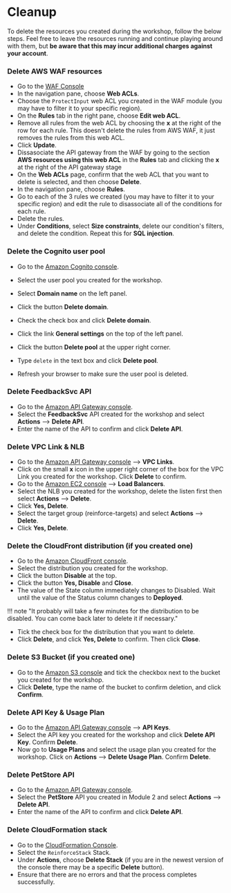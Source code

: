 # Cleanup

To delete the resources you created during the workshop, follow the below steps. Feel free to leave the resources running and continue playing around with them, but **be aware that this may incur additional charges against your account**.

### Delete AWS WAF resources

* Go to the [WAF Console](https://console.aws.amazon.com/waf/home)
* In the navigation pane, choose **Web ACLs**.
* Choose the `ProtectInput` web ACL you created in the WAF module (you may have to filter it to your specific region).
* On the **Rules** tab in the right pane, choose **Edit web ACL**.
* Remove all rules from the web ACL by choosing the **x** at the right of the row for each rule. This doesn't delete the rules from AWS WAF, it just removes the rules from this web ACL.
* Click **Update**.
* Dissasociate the API gateway from the WAF by going to the section **AWS resources using this web ACL** in the **Rules** tab and clicking the  **x** at the right of the API gateway stage
* On the **Web ACLs** page, confirm that the web ACL that you want to delete is selected, and then choose **Delete**.
* In the navigation pane, choose **Rules**. 
* Go to each of the 3 rules we created (you may have to filter it to your specific region) and edit the rule to disassociate all of the conditions for each rule.
* Delete the rules.
* Under **Conditions**, select **Size constraints**, delete our condition's filters, and delete the condition. Repeat this for **SQL injection**.

### Delete the Cognito user pool

  * Go to the [Amazon Cognito console](https://console.aws.amazon.com/cognito/users/ "Amazon Cognito console").
  * Select the user pool you created for the workshop.
  * Select __Domain name__ on the left panel.
  * Click the button __Delete domain__.
  * Check the check box and click __Delete domain__.
  
  * Click the link __General settings__ on the top of the left panel.
  * Click the button __Delete pool__ at the upper right corner.
  * Type `delete` in the text box and click __Delete pool__.
  * Refresh your browser to make sure the user pool is deleted.

### Delete FeedbackSvc API
  * Go to the [Amazon API Gateway console](https://console.aws.amazon.com/apigateway/home "vpc-links").
  * Select the **FeedbackSvc** API created for the workshop and select **Actions** --> **Delete API**.
  * Enter the name of the API to confirm and click **Delete API**.

### Delete VPC Link & NLB
  * Go to the [Amazon API Gateway console](https://console.aws.amazon.com/apigateway/home "vpc-links") --> **VPC Links**.
  * Click on the small **x** icon in the upper right corner of the box for the VPC Link you created for the workshop. Click **Delete** to confirm.
  * Go to the [Amazon EC2 console](https://us-east-1.console.aws.amazon.com/ec2/v2/home?region=us-east-1#LoadBalancers:sort=loadBalancerName) --> **Load Balancers**.
  * Select the NLB you created for the workshop, delete the listen first then select **Actions** --> **Delete**.
  * Click **Yes, Delete**.
  * Select the target group (reinforce-targets) and select **Actions** --> **Delete**.
  * Click **Yes, Delete**.

### Delete the CloudFront distribution (if you created one)

  * Go to the [Amazon CloudFront console](https://console.aws.amazon.com/cloudfront/home "Amazon CloudFront console").
  * Select the distribution you created for the workshop.
  * Click the button __Disable__ at the top.
  * Click the button __Yes, Disable__ and __Close__.
  * The value of the State column immediately changes to Disabled. Wait until the value of the Status column changes to __Deployed__.
  
!!! note "It probably will take a few minutes for the distribution to be disabled. You can come back later to delete it if necessary."
  
  * Tick the check box for the distribution that you want to delete.
  * Click __Delete__, and click __Yes, Delete__ to confirm. Then click __Close__.

### Delete S3 Bucket (if you created one)
  * Go to the [Amazon S3 console](https://s3.console.aws.amazon.com/s3/home) and tick the checkbox next to the bucket you created for the workshop.
  * Click **Delete**, type the name of the bucket to confirm deletion, and click **Confirm**.

### Delete API Key & Usage Plan
  * Go to the [Amazon API Gateway console](https://console.aws.amazon.com/apigateway/home) --> **API Keys**.
  * Select the API key you created for the workshop and click **Delete API Key**. Confirm **Delete**.
  * Now go to **Usage Plans** and select the usage plan you created for the workshop. Click on **Actions** --> **Delete Usage Plan**. Confirm **Delete**.

### Delete PetStore API
  * Go to the [Amazon API Gateway console](https://console.aws.amazon.com/apigateway/home).
  * Select the **PetStore** API you created in Module 2 and select **Actions** --> **Delete API**.
  * Enter the name of the API to confirm and click **Delete API**.

### Delete CloudFormation stack
	
* Go to the [CloudFormation Console](https://console.aws.amazon.com/cloudformation/home).
* Select the `ReinforceStack` Stack.
* Under **Actions**, choose **Delete Stack** (if you are in the newest version of the console there may be a specific **Delete** button).
* Ensure that there are no errors and that the process completes successfully.
